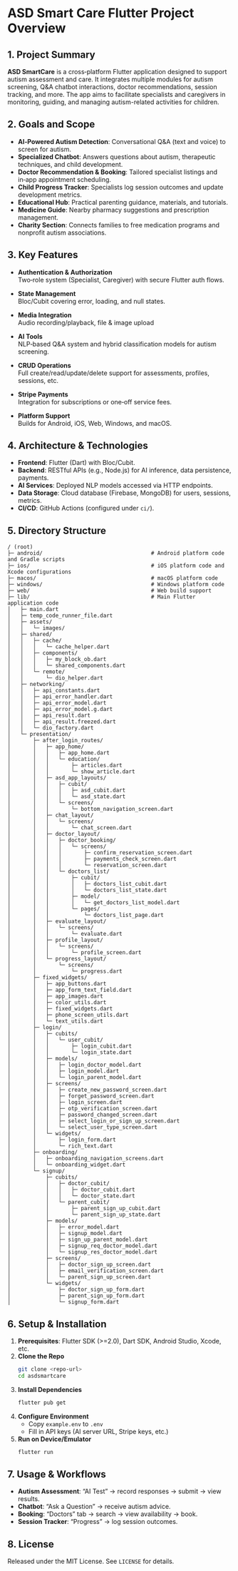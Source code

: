 
# ASD Smart Care Flutter Project Overview           

## 1. Project Summary

**ASD SmartCare** is a cross‑platform Flutter application designed to support autism assessment and care. It integrates multiple modules for autism screening, Q&A chatbot interactions, doctor recommendations, session tracking, and more. The app aims to facilitate specialists and caregivers in monitoring, guiding, and managing autism-related activities for children.

## 2. Goals and Scope

- **AI‑Powered Autism Detection**: Conversational Q&A (text and voice) to screen for autism.
- **Specialized Chatbot**: Answers questions about autism, therapeutic techniques, and child development.
- **Doctor Recommendation & Booking**: Tailored specialist listings and in‑app appointment scheduling.
- **Child Progress Tracker**: Specialists log session outcomes and update development metrics.
- **Educational Hub**: Practical parenting guidance, materials, and tutorials.
- **Medicine Guide**: Nearby pharmacy suggestions and prescription management.
- **Charity Section**: Connects families to free medication programs and nonprofit autism associations.

## 3. Key Features

- **Authentication & Authorization**  
  Two‑role system (Specialist, Caregiver) with secure Flutter auth flows.

- **State Management**  
  Bloc/Cubit covering error, loading, and null states.

- **Media Integration**  
  Audio recording/playback, file & image upload

- **AI Tools**  
  NLP‑based Q&A system and hybrid classification models for autism screening.

- **CRUD Operations**  
  Full create/read/update/delete support for assessments, profiles, sessions, etc.

- **Stripe Payments**  
  Integration for subscriptions or one‑off service fees.

- **Platform Support**  
  Builds for Android, iOS, Web, Windows, and macOS.

## 4. Architecture & Technologies

- **Frontend**: Flutter (Dart) with Bloc/Cubit.  
- **Backend**: RESTful APIs (e.g., Node.js) for AI inference, data persistence, payments.  
- **AI Services**: Deployed NLP models accessed via HTTP endpoints.  
- **Data Storage**: Cloud database (Firebase, MongoDB) for users, sessions, metrics.  
- **CI/CD**: GitHub Actions (configured under `ci/`).

## 5. Directory Structure
```
/ (root)
├─ android/                                  # Android platform code and Gradle scripts
├─ ios/                                      # iOS platform code and Xcode configurations
├─ macos/                                    # macOS platform code
├─ windows/                                  # Windows platform code
├─ web/                                      # Web build support
├─ lib/                                      # Main Flutter application code
│   ├─ main.dart
│   ├─ temp_code_runner_file.dart
│   ├─ assets/
│   │   └─ images/
│   ├─ shared/
│   │   ├─ cache/
│   │   │   └─ cache_helper.dart
│   │   ├─ components/
│   │   │   ├─ my_block_ob.dart
│   │   │   └─ shared_components.dart
│   │   └─ remote/
│   │       └─ dio_helper.dart
│   ├─ networking/
│   │   ├─ api_constants.dart
│   │   ├─ api_error_handler.dart
│   │   ├─ api_error_model.dart
│   │   ├─ api_error_model.g.dart
│   │   ├─ api_result.dart
│   │   ├─ api_result.freezed.dart
│   │   └─ dio_factory.dart
│   └─ presentation/
│       ├─ after_login_routes/
│       │   ├─ app_home/
│       │   │   ├─ app_home.dart
│       │   │   └─ education/
│       │   │       ├─ articles.dart
│       │   │       └─ show_article.dart
│       │   ├─ asd_app_layouts/
│       │   │   ├─ cubit/
│       │   │   │   ├─ asd_cubit.dart
│       │   │   │   └─ asd_state.dart
│       │   │   └─ screens/
│       │   │       └─ bottom_navigation_screen.dart
│       │   ├─ chat_layout/
│       │   │   └─ screens/
│       │   │       └─ chat_screen.dart
│       │   ├─ doctor_layout/
│       │   │   ├─ doctor_booking/
│       │   │   │   └─ screens/
│       │   │   │       ├─ confirm_reservation_screen.dart
│       │   │   │       ├─ payments_check_screen.dart
│       │   │   │       └─ reservation_screen.dart
│       │   │   └─ doctors_list/
│       │   │       ├─ cubit/
│       │   │       │   ├─ doctors_list_cubit.dart
│       │   │       │   └─ doctors_list_state.dart
│       │   │       ├─ model/
│       │   │       │   └─ get_doctors_list_model.dart
│       │   │       └─ pages/
│       │   │           └─ doctors_list_page.dart
│       │   ├─ evaluate_layout/
│       │   │   └─ screens/
│       │   │       └─ evaluate.dart
│       │   ├─ profile_layout/
│       │   │   └─ screens/
│       │   │       └─ profile_screen.dart
│       │   └─ progress_layout/
│       │       └─ screens/
│       │           └─ progress.dart
│       ├─ fixed_widgets/
│       │   ├─ app_buttons.dart
│       │   ├─ app_form_text_field.dart
│       │   ├─ app_images.dart
│       │   ├─ color_utils.dart
│       │   ├─ fixed_widgets.dart
│       │   ├─ phone_screen_utils.dart
│       │   └─ text_utils.dart
│       ├─ login/
│       │   ├─ cubits/
│       │   │   └─ user_cubit/
│       │   │       ├─ login_cubit.dart
│       │   │       └─ login_state.dart
│       │   ├─ models/
│       │   │   ├─ login_doctor_model.dart
│       │   │   ├─ login_model.dart
│       │   │   └─ login_parent_model.dart
│       │   ├─ screens/
│       │   │   ├─ create_new_password_screen.dart
│       │   │   ├─ forget_password_screen.dart
│       │   │   ├─ login_screen.dart
│       │   │   ├─ otp_verification_screen.dart
│       │   │   ├─ password_changed_screen.dart
│       │   │   ├─ select_login_or_sign_up_screen.dart
│       │   │   └─ select_user_type_screen.dart
│       │   └─ widgets/
│       │       ├─ login_form.dart
│       │       └─ rich_text.dart
│       ├─ onboarding/
│       │   ├─ onboarding_navigation_screens.dart
│       │   └─ onboarding_widget.dart
│       └─ signup/
│           ├─ cubits/
│           │   ├─ doctor_cubit/
│           │   │   ├─ doctor_cubit.dart
│           │   │   └─ doctor_state.dart
│           │   └─ parent_cubit/
│           │       ├─ parent_sign_up_cubit.dart
│           │       └─ parent_sign_up_state.dart
│           ├─ models/
│           │   ├─ error_model.dart
│           │   ├─ signup_model.dart
│           │   ├─ sign_up_parent_model.dart
│           │   ├─ signup_req_doctor_model.dart
│           │   └─ signup_res_doctor_model.dart
│           ├─ screens/
│           │   ├─ doctor_sign_up_screen.dart
│           │   ├─ email_verification_screen.dart
│           │   └─ parent_sign_up_screen.dart
│           └─ widgets/
│               ├─ doctor_sign_up_form.dart
│               ├─ parent_sign_up_form.dart
│               └─ signup_form.dart
```

## 6. Setup & Installation

1. **Prerequisites**: Flutter SDK (>=2.0), Dart SDK, Android Studio, Xcode, etc.
2. **Clone the Repo**  
   ```bash
   git clone <repo-url>
   cd asdsmartcare
   ```
3. **Install Dependencies**  
   ```bash
   flutter pub get
   ```
4. **Configure Environment**  
   - Copy `example.env` to `.env`  
   - Fill in API keys (AI server URL, Stripe keys, etc.)
5. **Run on Device/Emulator**  
   ```bash
   flutter run
   ```

## 7. Usage & Workflows

- **Autism Assessment**: “AI Test” → record responses → submit → view results.  
- **Chatbot**: “Ask a Question” → receive autism advice.  
- **Booking**: “Doctors” tab → search → view availability → book.  
- **Session Tracker**: “Progress” → log session outcomes.


## 8. License

Released under the MIT License. See `LICENSE` for details.
